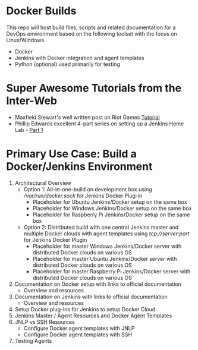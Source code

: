# Docker Builds
This repo will host build files, scripts and related documentation for a DevOps environment based on the following toolset with the focus on Linux/Windows.
   * Docker 
   * Jenkins with Docker integration and agent templates
   * Python (optional) used primarily for testing
   
# Super Awesome Tutorials from the Inter-Web
  * Maxfield Stewart's well written post on Riot Games [Tutorial](https://technology.riotgames.com/news/jenkins-ephemeral-docker-tutorial)
  * Phillip Edwards excellent 4-part series on setting up a Jenkins Home Lab - [Part 1](https://www.gdcorner.com/2019/12/27/JenkinsHomeLab-P1-MasterSetup.html)

# Primary Use Case: Build a Docker/Jenkins Environment
1. Architectural Overview 
    * Option 1: All-in-one-build on development box using */var/run/docker.sock* for Jenkins Docker Plug-in
        * Placeholder for Ubuntu Jenkins/Docker setup on the same box
        * Placeholder for Windows Jenkins/Docker setup on the same box
        * Placeholder for Raspberry Pi Jenkins/Docker setup on the same box
    * Option 2: Distributed build with one central Jenkins master and multiple Docker clouds with agent templates using *tcp://server:port* for Jenkins Docker Plugin
        * Placeholder for master Windows Jenkins/Docker server with distributed Docker clouds on various OS
        * Placeholder for master Ubuntu Jenkins/Docker server with distributed Docker clouds on various OS
        * Placeholder for master Raspberry Pi Jenkins/Docker server with distributed Docker clouds on various OS
2. Documentation on Docker setup with links to official documentation
    * Overview and resources
3. Documentation on Jenkins with links to official documentation 
    * Overview and resources
4. Setup Docker plug-ins for Jenkins to setup Docker Cloud
5. Jenkins Master / Agent Resources and Docker Agent Templates
6. JNLP vs SSH Resources
   * Configure Docker agent templates with JNLP
   * Configure Docker agent templates with SSH
7. Testing Agents 
